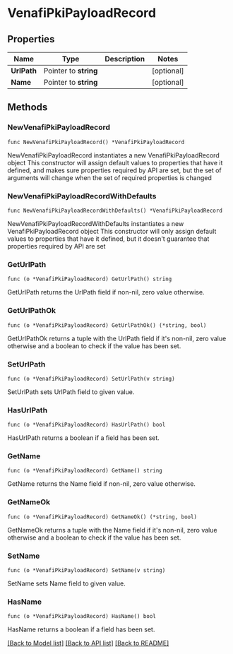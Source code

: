 # VenafiPkiPayloadRecord

## Properties

Name | Type | Description | Notes
------------ | ------------- | ------------- | -------------
**UrlPath** | Pointer to **string** |  | [optional] 
**Name** | Pointer to **string** |  | [optional] 

## Methods

### NewVenafiPkiPayloadRecord

`func NewVenafiPkiPayloadRecord() *VenafiPkiPayloadRecord`

NewVenafiPkiPayloadRecord instantiates a new VenafiPkiPayloadRecord object
This constructor will assign default values to properties that have it defined,
and makes sure properties required by API are set, but the set of arguments
will change when the set of required properties is changed

### NewVenafiPkiPayloadRecordWithDefaults

`func NewVenafiPkiPayloadRecordWithDefaults() *VenafiPkiPayloadRecord`

NewVenafiPkiPayloadRecordWithDefaults instantiates a new VenafiPkiPayloadRecord object
This constructor will only assign default values to properties that have it defined,
but it doesn't guarantee that properties required by API are set

### GetUrlPath

`func (o *VenafiPkiPayloadRecord) GetUrlPath() string`

GetUrlPath returns the UrlPath field if non-nil, zero value otherwise.

### GetUrlPathOk

`func (o *VenafiPkiPayloadRecord) GetUrlPathOk() (*string, bool)`

GetUrlPathOk returns a tuple with the UrlPath field if it's non-nil, zero value otherwise
and a boolean to check if the value has been set.

### SetUrlPath

`func (o *VenafiPkiPayloadRecord) SetUrlPath(v string)`

SetUrlPath sets UrlPath field to given value.

### HasUrlPath

`func (o *VenafiPkiPayloadRecord) HasUrlPath() bool`

HasUrlPath returns a boolean if a field has been set.

### GetName

`func (o *VenafiPkiPayloadRecord) GetName() string`

GetName returns the Name field if non-nil, zero value otherwise.

### GetNameOk

`func (o *VenafiPkiPayloadRecord) GetNameOk() (*string, bool)`

GetNameOk returns a tuple with the Name field if it's non-nil, zero value otherwise
and a boolean to check if the value has been set.

### SetName

`func (o *VenafiPkiPayloadRecord) SetName(v string)`

SetName sets Name field to given value.

### HasName

`func (o *VenafiPkiPayloadRecord) HasName() bool`

HasName returns a boolean if a field has been set.


[[Back to Model list]](../README.md#documentation-for-models) [[Back to API list]](../README.md#documentation-for-api-endpoints) [[Back to README]](../README.md)


